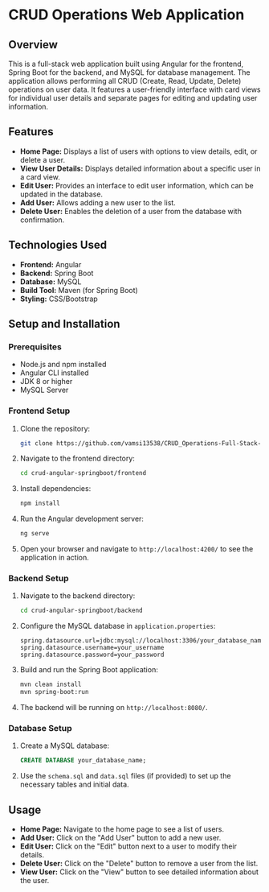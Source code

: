 # CRUD Operations Web Application

## Overview

This is a full-stack web application built using Angular for the frontend, Spring Boot for the backend, and MySQL for database management. The application allows performing all CRUD (Create, Read, Update, Delete) operations on user data. It features a user-friendly interface with card views for individual user details and separate pages for editing and updating user information.

## Features

- **Home Page:** Displays a list of users with options to view details, edit, or delete a user.
- **View User Details:** Displays detailed information about a specific user in a card view.
- **Edit User:** Provides an interface to edit user information, which can be updated in the database.
- **Add User:** Allows adding a new user to the list.
- **Delete User:** Enables the deletion of a user from the database with confirmation.

## Technologies Used

- **Frontend:** Angular
- **Backend:** Spring Boot
- **Database:** MySQL
- **Build Tool:** Maven (for Spring Boot)
- **Styling:** CSS/Bootstrap

## Setup and Installation

### Prerequisites

- Node.js and npm installed
- Angular CLI installed
- JDK 8 or higher
- MySQL Server

### Frontend Setup

1. Clone the repository:
    ```bash
    git clone https://github.com/vamsi13538/CRUD_Operations-Full-Stack-Using-Angular-SpringBoot-
    ```

2. Navigate to the frontend directory:
    ```bash
    cd crud-angular-springboot/frontend
    ```

3. Install dependencies:
    ```bash
    npm install
    ```

4. Run the Angular development server:
    ```bash
    ng serve
    ```

5. Open your browser and navigate to `http://localhost:4200/` to see the application in action.

### Backend Setup

1. Navigate to the backend directory:
    ```bash
    cd crud-angular-springboot/backend
    ```

2. Configure the MySQL database in `application.properties`:
    ```properties
    spring.datasource.url=jdbc:mysql://localhost:3306/your_database_name
    spring.datasource.username=your_username
    spring.datasource.password=your_password
    ```

3. Build and run the Spring Boot application:
    ```bash
    mvn clean install
    mvn spring-boot:run
    ```

4. The backend will be running on `http://localhost:8080/`.

### Database Setup

1. Create a MySQL database:
    ```sql
    CREATE DATABASE your_database_name;
    ```

2. Use the `schema.sql` and `data.sql` files (if provided) to set up the necessary tables and initial data.

## Usage

- **Home Page:** Navigate to the home page to see a list of users.
- **Add User:** Click on the "Add User" button to add a new user.
- **Edit User:** Click on the "Edit" button next to a user to modify their details.
- **Delete User:** Click on the "Delete" button to remove a user from the list.
- **View User:** Click on the "View" button to see detailed information about the user.
